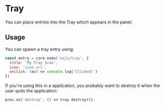 # Tray

You can place entries into the Tray which appears in the panel.

## Usage

You can spawn a tray entry using:

```javascript
const entry = core.make('osjs/tray', {
  title: 'My Tray Icon',
  icon: 'icon.src',
  onclick: (ev) => console.log('Clicked!')
})
```

If you're using this in a application, you probably want to destroy it when the user quits the application:

```javascript
proc.on('destroy', () => tray.destroy());
```
